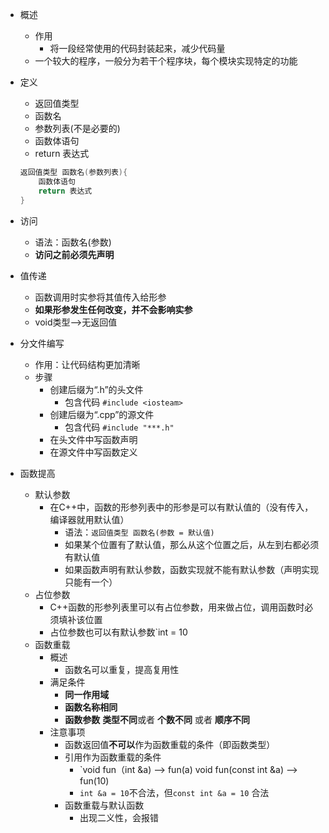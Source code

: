 
- 概述
	- 作用
		- 将一段经常使用的代码封装起来，减少代码量
	- 一个较大的程序，一般分为若干个程序块，每个模块实现特定的功能

- 定义
	- 返回值类型
	- 函数名
	- 参数列表(不是必要的)
	- 函数体语句
	- return 表达式
	```C++
	返回值类型 函数名(参数列表){
		函数体语句
		return 表达式
	}
	```

- 访问
	- 语法：函数名(参数)
	-  **访问之前必须先声明**

- 值传递
	- 函数调用时实参将其值传入给形参
	- **如果形参发生任何改变，并不会影响实参**
	- void类型——>无返回值

- 分文件编写
	- 作用：让代码结构更加清晰
	- 步骤
		- 创建后缀为“.h”的头文件
			- 包含代码 `#include <iosteam>`
		- 创建后缀为“.cpp”的源文件
			- 包含代码  `#include "***.h"`  
		- 在头文件中写函数声明
		- 在源文件中写函数定义

- 函数提高
	- 默认参数
		- 在C++中，函数的形参列表中的形参是可以有默认值的（没有传入，编译器就用默认值）
			- 语法：`返回值类型 函数名(参数 = 默认值)`
			- 如果某个位置有了默认值，那么从这个位置之后，从左到右都必须有默认值
			- 如果函数声明有默认参数，函数实现就不能有默认参数（声明实现只能有一个）
	- 占位参数
		- C++函数的形参列表里可以有占位参数，用来做占位，调用函数时必须填补该位置
		- 占位参数也可以有默认参数`int  = 10
	- 函数重载
		- 概述
			- 函数名可以重复，提高复用性
		- 满足条件
			- **同一作用域**
			- **函数名称相同**
			- **函数参数** **类型不同**或者 **个数不同** 或者 **顺序不同**
		- 注意事项
			- 函数返回值**不可以**作为函数重载的条件（即函数类型）
			- 引用作为函数重载的条件
				- `void fun（int &a) ——> fun(a)  void fun(const int &a) ——> fun(10)
				- `int &a = 10`不合法，但`const int &a = 10` 合法
			- 函数重载与默认函数
				- 出现二义性，会报错

